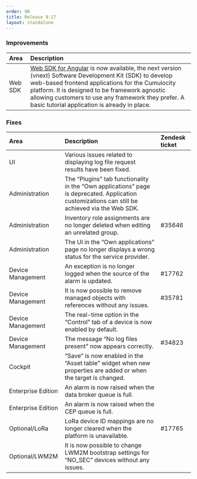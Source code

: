 ```yaml
---
order: 90
title: Release 9.17
layout: standalone
---
```


### Improvements

|Area|Description|
|:---|:---|
|Web SDK |[Web SDK for Angular](/guides/web/angular) is now available, the next version (vnext) Software Development Kit (SDK) to develop web-based frontend applications for the Cumulocity platform. It is designed to be framework agnostic allowing customers to use any framework they prefer. A basic tutorial application is already in place.


### Fixes

|Area|Description|Zendesk ticket
|:---|:---|:--
|UI|Various issues related to displaying log file request results have been fixed. 
|Administration|The “Plugins” tab functionality in the “Own applications” page is deprecated. Application customizations can still be achieved via the Web SDK.
|Administration|Inventory role assignments are no longer deleted when editing an unrelated group.|#35646
|Administration |The UI in the “Own applications” page no longer displays a wrong status for the service provider.
|Device Management|An exception is no longer logged when the source of the alarm is updated.|#17762
|Device Management|It is now possible to remove managed objects with references without any issues.|#35781
|Device Management|The real-time option in the “Control” tab of a device is now enabled by default.|
|Device Management|The message “No log files present” now appears correctly.|#34823
|Cockpit|“Save” is now enabled in the “Asset table” widget when new properties are added or when the target is changed.
|Enterprise Edition|An alarm is now raised when the data broker queue is full.
|Enterprise Edition|An alarm is now raised when the CEP queue is full.
|Optional/LoRa|LoRa device ID mappings are no longer cleared when the platform is unavailable.|#17765
|Optional/LWM2M|It is now possible to change LWM2M bootstrap settings for “NO_SEC” devices without any issues. 